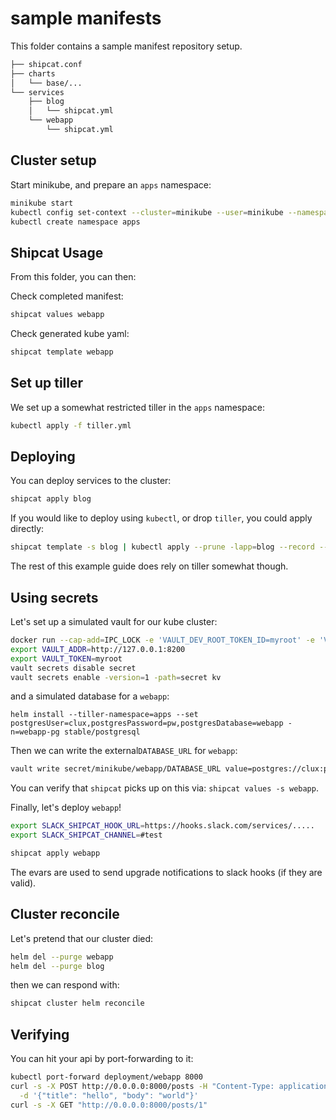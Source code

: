 # sample manifests

This folder contains a sample manifest repository setup.

```sh
├── shipcat.conf
├── charts
│   └── base/...
└── services
    ├── blog
    │   └── shipcat.yml
    └── webapp
        └── shipcat.yml
```

## Cluster setup
Start minikube, and prepare an `apps` namespace:

```sh
minikube start
kubectl config set-context --cluster=minikube --user=minikube --namespace=apps minikube
kubectl create namespace apps
```

## Shipcat Usage
From this folder, you can then:

Check completed manifest:

```sh
shipcat values webapp
```

Check generated kube yaml:

```sh
shipcat template webapp
```
## Set up tiller
We set up a somewhat restricted tiller in the `apps` namespace:

```sh
kubectl apply -f tiller.yml
```

## Deploying
You can deploy services to the cluster:

```sh
shipcat apply blog
```

If you would like to deploy using `kubectl`, or drop `tiller`, you could apply directly:

```sh
shipcat template -s blog | kubectl apply --prune -lapp=blog --record --overwrite -f -
```

The rest of this example guide does rely on tiller somewhat though.


## Using secrets
Let's set up a simulated vault for our kube cluster:

```sh
docker run --cap-add=IPC_LOCK -e 'VAULT_DEV_ROOT_TOKEN_ID=myroot' -e 'VAULT_DEV_LISTEN_ADDRESS=0.0.0.0:8200' -p 8200:8200 -d --name vault vault:0.11.3
export VAULT_ADDR=http://127.0.0.1:8200
export VAULT_TOKEN=myroot
vault secrets disable secret
vault secrets enable -version=1 -path=secret kv
```

and a simulated database for a `webapp`:

```
helm install --tiller-namespace=apps --set postgresUser=clux,postgresPassword=pw,postgresDatabase=webapp -n=webapp-pg stable/postgresql
```

Then we can write the external`DATABASE_URL` for `webapp`:

```sh
vault write secret/minikube/webapp/DATABASE_URL value=postgres://clux:pw@webapp-pg-postgresql.apps.svc.cluster.local/webapp
```

You can verify that `shipcat` picks up on this via: `shipcat values -s webapp`.

Finally, let's deploy `webapp`!

```sh
export SLACK_SHIPCAT_HOOK_URL=https://hooks.slack.com/services/.....
export SLACK_SHIPCAT_CHANNEL=#test

shipcat apply webapp
```

The evars are used to send upgrade notifications to slack hooks (if they are valid).

## Cluster reconcile
Let's pretend that our cluster died:

```sh
helm del --purge webapp
helm del --purge blog
```

then we can respond with:

```sh
shipcat cluster helm reconcile
```

## Verifying
You can hit your api by port-forwarding to it:

```sh
kubectl port-forward deployment/webapp 8000
curl -s -X POST http://0.0.0.0:8000/posts -H "Content-Type: application/json" \
  -d '{"title": "hello", "body": "world"}'
curl -s -X GET "http://0.0.0.0:8000/posts/1"
```
